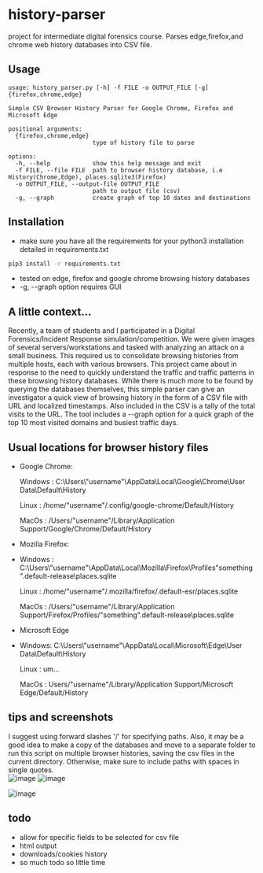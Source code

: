# history-parser
project for intermediate digital forensics course.  Parses edge,firefox,and chrome web history databases into CSV file.  
## Usage
```
usage: history_parser.py [-h] -f FILE -o OUTPUT_FILE [-g] {firefox,chrome,edge}

Simple CSV Browser History Parser for Google Chrome, Firefox and Microsoft Edge

positional arguments:
  {firefox,chrome,edge}
                        type of history file to parse

options:
  -h, --help            show this help message and exit
  -f FILE, --file FILE  path to browser history database, i.e History(Chrome,Edge), places.sqlite3(Firefox)
  -o OUTPUT_FILE, --output-file OUTPUT_FILE
                        path to output file (csv)
  -g, --graph           create graph of top 10 dates and destinations
```
## Installation
- make sure you have all the requirements for your python3 installation detailed in requirements.txt
```bash
pip3 install -r requirements.txt
```
- tested on edge, firefox and google chrome browsing history databases
- -g, --graph option requires GUI
## A little context...
Recently, a team of students and I participated in a Digital Forensics/Incident Response simulation/competition.  We were given images of several servers/workstations and tasked with analyzing an attack on a small business. This required us to consolidate browsing histories from multiple hosts, each with various browsers.  This project came about in response to the need to quickly understand the traffic and traffic patterns in these browsing history databases.  While there is much more to be found by querying the databases themselves, this simple parser can give an investigator a quick view of browsing history in the form of a CSV file with URL and localized timestamps.  Also included in the CSV is a tally of the total visits to the URL. The tool includes a --graph option for a quick graph of the top 10 most visited domains and busiest traffic days.

## Usual locations for browser history files
- Google Chrome:
  
  Windows : C:\Users\\"username"\AppData\Local\Google\Chrome\User Data\Default\History
  
  Linux : /home/"username"/.config/google-chrome/Default/History
  
  MacOs :  /Users/"username"/Library/Application Support/Google/Chrome/Default/History
  
- Mozilla Firefox:
- 
  Windows : C:\Users\\"username"\AppData\Local\Mozilla\Firefox\Profiles\"something".default-release\places.sqlite
  
  Linux : /home/"username"/.mozilla/firefox/<something>.default-esr/places.sqlite
  
  MacOs : /Users/"username"/Library/Application Support/Firefox/Profiles/"something".default-release\places.sqlite
  
- Microsoft Edge
- 
  Windows: C:\Users\\"username"\AppData\Local\Microsoft\Edge\User Data\Default\History
  
  Linux : um...
  
  MacOs : Users/"username"/Library/Application Support/Microsoft Edge/Default/History

## tips and screenshots
I suggest using forward slashes '/' for specifying paths.  Also, it may be a good idea to make a copy of the databases and move to a separate folder to run this script on multiple browser histories, saving the csv files in the current directory.  Otherwise, make sure to include paths with spaces in single quotes.  
![image](https://github.com/cactus-dad/history-parser/assets/85032657/cc7b1ba9-4516-4c22-8176-a2fa1995cf01)
![image](https://github.com/cactus-dad/history-parser/assets/85032657/0cfd4d24-ef2d-42f8-8425-e64f2eb23a65)

![image](https://github.com/cactus-dad/history-parser/assets/85032657/0996b38e-a8e4-4e26-be1e-6278a6579094)

## todo
- allow for specific fields to be selected for csv file
- html output
- downloads/cookies history
- so much todo so little time
